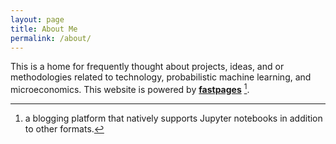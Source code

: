 ```yaml
---
layout: page
title: About Me
permalink: /about/
---
```


This is a home for frequently thought about projects, ideas, and or methodologies related to technology, probabilistic machine learning, and microeconomics. This website is powered by **[fastpages](https://github.com/fastai/fastpages)** [^1].

[^1]:a blogging platform that natively supports Jupyter notebooks in addition to other formats.